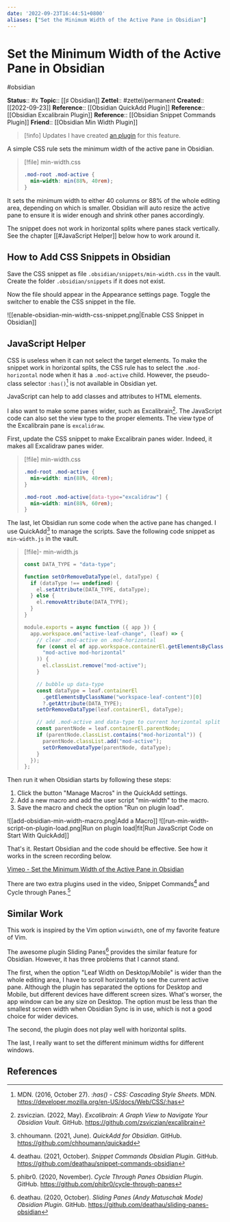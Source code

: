 ```yaml
---
date: '2022-09-23T16:44:51+0800'
aliases: ["Set the Minimum Width of the Active Pane in Obsidian"]
---
```


# Set the Minimum Width of the Active Pane in Obsidian

#obsidian

**Status**:: #x
**Topic**:: [[♯ Obsidian]]
**Zettel**:: #zettel/permanent
**Created**:: [[2022-09-23]]
**Reference**:: [[Obsidian QuickAdd Plugin]]
**Reference**:: [[Obsidian Excalibrain Plugin]]
**Reference**:: [[Obsidian Snippet Commands Plugin]]
**Friend**:: [[Obsidian Min Width Plugin]]


> [!info] Updates
> I have created [an plugin](https://github.com/doitian/obsidian-min-width) for this feature.

A simple CSS rule sets the minimum width of the active pane in Obsidian.

<!--more-->


> [!file] min-width.css
> ```css
> .mod-root .mod-active {
>   min-width: min(88%, 40rem);
> }
> ```

It sets the minimum width to either 40 columns or 88% of the whole editing area, depending on which is smaller. Obsidian will auto resize the active pane to ensure it is wider enough and shrink other panes accordingly.

The snippet does not work in horizontal splits where panes stack vertically. See the chapter [[#JavaScript Helper]] below how to work around it.

## How to Add CSS Snippets in Obsidian

Save the CSS snippet as file `.obsidian/snippets/min-width.css` in the vault. Create the folder `.obsidian/snippets` if it does not exist.

Now the file should appear in the Appearance settings page. Toggle the switcher to enable the CSS snippet in the file.

![[enable-obsidian-min-width-css-snippet.png|Enable CSS Snippet in Obsidian]]

## JavaScript Helper

CSS is useless when it can not select the target elements. To make the snippet work in horizontal splits, the CSS rule has to select the `.mod-horizontal` node when it has a `.mod-active` child. However, the pseudo-class selector `:has()`[^1] is not available in Obsidian yet.

JavaScript can help to add classes and attributes to HTML elements.

I also want to make some panes wider, such as Excalibrain[^2]. The JavaScript code can also set the view type to the proper elements. The view type of the Excalibrain pane is `excalidraw`.

First, update the CSS snippet to make Excalibrain panes wider. Indeed, it makes all Excalidraw panes wider.


> [!file] min-width.css
> ```css
> .mod-root .mod-active {
>   min-width: min(88%, 40rem);
> }
>
> .mod-root .mod-active[data-type="excalidraw"] {
>   min-width: min(88%, 60rem);
> }
> ```

The last, let Obsidian run some code when the active pane has changed. I use QuickAdd[^3] to manage the scripts. Save the following code snippet as `min-width.js` in the vault.

> [!file]- min-width.js
> ```javascript
> const DATA_TYPE = "data-type";
>
> function setOrRemoveDataType(el, dataType) {
>   if (dataType !== undefined) {
>     el.setAttribute(DATA_TYPE, dataType);
>   } else {
>     el.removeAttribute(DATA_TYPE);
>   }
> }
>
> module.exports = async function ({ app }) {
>   app.workspace.on("active-leaf-change", (leaf) => {
>     // clear .mod-active on .mod-horizontal
>     for (const el of app.workspace.containerEl.getElementsByClassName(
>       "mod-active mod-horizontal"
>     )) {
>       el.classList.remove("mod-active");
>     }
>
>     // bubble up data-type
>     const dataType = leaf.containerEl
>       .getElementsByClassName("workspace-leaf-content")[0]
>       ?.getAttribute(DATA_TYPE);
>     setOrRemoveDataType(leaf.containerEl, dataType);
>
>     // add .mod-active and data-type to current horizontal split container
>     const parentNode = leaf.containerEl.parentNode;
>     if (parentNode.classList.contains("mod-horizontal")) {
>       parentNode.classList.add("mod-active");
>       setOrRemoveDataType(parentNode, dataType);
>     }
>   });
> };
> ```

Then run it when Obsidian starts by following these steps:

1. Click the button "Manage Macros" in the QuickAdd settings.
2. Add a new macro and add the user script "min-width" to the macro.
3. Save the macro and check the option "Run on plugin load".

![[add-obsidian-min-width-macro.png|Add a Macro]]
![[run-min-width-script-on-plugin-load.png|Run on plugin load|fit|Run JavaScript Code on Start With QuickAdd]]

That's it. Restart Obsidian and the code should be effective. See how it works in the screen recording below.

[Vimeo - Set the Minimum Width of the Active Pane in Obsidian](https://vimeo.com/752964835)

There are two extra plugins used in the video, Snippet Commands[^4] and Cycle through Panes.[^5]

## Similar Work

This work is inspired by the Vim option `winwidth`, one of my favorite feature of Vim.

The awesome plugin Sliding Panes[^6] provides the similar feature for Obsidian. However, it has three problems that I cannot stand.

The first, when the option "Leaf Width on Desktop/Mobile" is wider than the whole editing area, I have to scroll horizontally to see the current active pane. Although the plugin has separated the options for Desktop and Mobile, but different devices have different screen sizes. What's worser, the app window can be any size on Desktop. The option must be less than the smallest screen width when Obsidian Sync is in use, which is not a good choice for wider devices.

The second, the plugin does not play well with horizontal splits.

The last, I really want to set the different minimum widths for different windows.

## References

[^1]: MDN. (2016, October 27). :_has() - CSS: Cascading Style Sheets_. MDN. https://developer.mozilla.org/en-US/docs/Web/CSS/:has
[^2]: zsviczian. (2022, May). _Excalibrain: A Graph View to Navigate Your Obsidian Vault_. GitHub. https://github.com/zsviczian/excalibrain
[^3]: chhoumann. (2021, June). _QuickAdd for Obsidian_. GitHub. https://github.com/chhoumann/quickadd
[^4]: deathau. (2021, October). _Snippet Commands Obsidian Plugin_. GitHub. https://github.com/deathau/snippet-commands-obsidian
[^5]: phibr0. (2020, November). _Cycle Through Panes Obsidian Plugin_. GitHub. https://github.com/phibr0/cycle-through-panes
[^6]: deathau. (2020, October). _Sliding Panes (Andy Matuschak Mode) Obsidian Plugin_. GitHub. https://github.com/deathau/sliding-panes-obsidian
